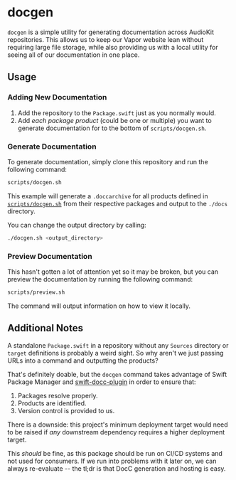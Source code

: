 # docgen

`docgen` is a simple utility for generating documentation across AudioKit repositories. This allows us to keep our Vapor website lean without requiring large file storage, while also providing us with a local utility for seeing all of our documentation in one place.

## Usage

### Adding New Documentation

1. Add the repository to the `Package.swift` just as you normally would.
2. Add _each package product_ (could be one or multiple) you want to generate documentation for to the bottom of `scripts/docgen.sh`.

### Generate Documentation

To generate documentation, simply clone this repository and run the following command:

```sh
scripts/docgen.sh
```

This example will generate a `.doccarchive` for all products defined in [`scripts/docgen.sh`](/scripts/docgen.sh) from their respective packages and output to the `./docs` directory.

You can change the output directory by calling:

```sh
./docgen.sh <output_directory>
```

### Preview Documentation

This hasn't gotten a lot of attention yet so it may be broken, but you can preview the documentation by running the following command:

```sh
scripts/preview.sh
```

The command will output information on how to view it locally.

## Additional Notes

A standalone `Package.swift` in a repository without any `Sources` directory or `target` definitions is probably a weird sight. So why aren't we just passing URLs into a command and outputting the products?

That's definitely doable, but the `docgen` command takes advantage of Swift Package Manager and [swift-docc-plugin](https://github.com/apple/swift-docc-plugin) in order to ensure that:

1. Packages resolve properly.
2. Products are identified.
3. Version control is provided to us.

There is a downside: this project's minimum deployment target would need to be raised if _any_ downstream dependency requires a higher deployment target.

This _should_ be fine, as this package should be run on CI/CD systems and not used for consumers. If we run into problems with it later on, we can always re-evaluate -- the tl;dr is that DocC generation and hosting is easy.
